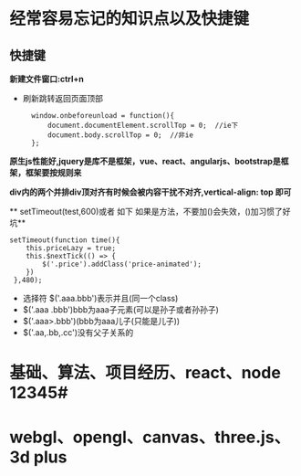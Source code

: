 # 经常容易忘记的知识点以及快捷键 #

## 快捷键 ##

**新建文件窗口:ctrl+n**

- 刷新跳转返回页面顶部

		window.onbeforeunload = function(){
		    document.documentElement.scrollTop = 0;  //ie下
		    document.body.scrollTop = 0;  //非ie
		};

**原生js性能好,jquery是库不是框架，vue、react、angularjs、bootstrap是框架，框架要按规则来**

**div内的两个并排div顶对齐有时候会被内容干扰不对齐,vertical-align: top 即可**

** setTimeout(test,600)或者  如下  如果是方法，不要加()会失效，()加习惯了好坑**

	setTimeout(function time(){
		this.priceLazy = true;
		this.$nextTick(() => {
		    $('.price').addClass('price-animated');
		})
	 },480);

- 选择符 $('.aaa.bbb')表示并且(同一个class)    
- $('.aaa .bbb')bbb为aaa子元素(可以是孙子或者孙孙子)  
- $('.aaa>.bbb')(bbb为aaa儿子(只能是儿子))
- $('.aa,.bb,.cc')没有父子关系的

# 基础、算法、项目经历、react、node 12345#

# webgl、opengl、canvas、three.js、3d plus #
